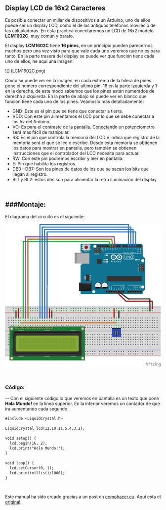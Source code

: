 ## Display LCD de 16x2 Caracteres

Es posible conectar un millar de dispositivos a un Arduino, uno de ellos puede ser un display LCD, como el de los antiguos teléfonos móviles o de las calculadoras. En esta practica conectaremos un LCD de 16x2 modelo **LCM1602C**, muy común y barato.

El display **LCM1602C** tiene **16 pines**, en un principio pueden parecernos muchos pero una vez visto para que vale cada uno veremos que no es para tanto. En la parte trasera del display se puede ver que función tiene cada uno de ellos, he aquí una imagen:

![] (LCM1602C.png)

Como se puede ver en la imagen, en cada extremo de la hilera de pines pone el numero correspondiente del ultimo pin. 16 en la parte izquierda y 1 en la derecha, de este modo sabemos que los pines están numerados de derecha a izquierda. En la parte de abajo se puede ver en blanco que función tiene cada uno de los pines. Veámoslo mas detalladamente:

* GND: Este es el pin que se tiene que conectar a tierra.
* VDD: Con este pin alimentamos el LCD por lo que se debe conectar a los 5v del Arduino.
* VO: Es para el contraste de la pantalla. Conectando un potenciometro será mas fácil de manipular.
* RS: Es el pin que controla la memoria del LCD e indica que registro de la memoria será el que se lee o escribe. Desde esta memoria se obtienen los datos para mostrar en pantalla, pero también se obtienen instrucciones que el controlador del LCD necesita para actuar.
* RW: Con este pin podremos escribir y leer en pantalla.
* E: Pin que habilita los registros.
* DB0--DB7: Son los pines de datos de los que se sacan los bits que llegan al registro.
* BL1 y BL2: estos dos son para alimentar la retro iluminación del display.

<br/>

###Montaje:
--
El diagrama del circuito es el siguiente:

![](Diagrama_del_circuito.png)

<br/>


### Código:
--
Con el siguiente código lo que veremos en pantalla es un texto que pone **Hola Mundo!** en la linea superior. En la inferior veremos un contador de que ira aumentando cada segundo.

~~~
#include <LiquidCrystal.h> 

LiquidCrystal lcd(12,10,11,5,4,3,2);

void setup() {
  lcd.begin(16, 2);
  lcd.print("Hola Mundo!");
}

void loop() {
  lcd.setCursor(0, 1);
  lcd.print(millis()/1000);
}
~~~
<br/>

Este manual ha sido creado gracias a un post en [comohacer.eu](http://comohacer.eu). Aqui esta el [original](http://comohacer.eu/como-controlar-una-pantalla-lcd-con-arduino/).

